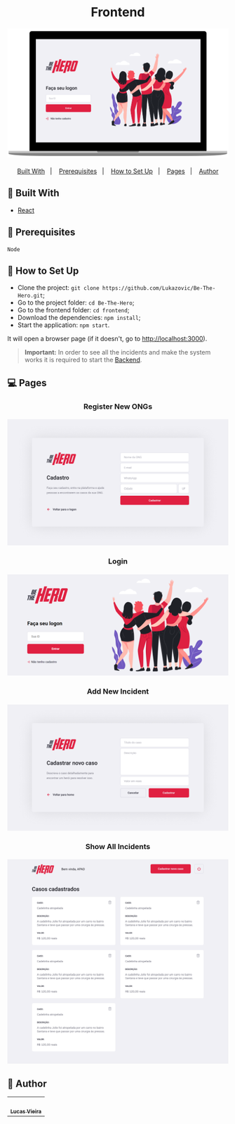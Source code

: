<h1 align="center">Frontend</h1>
<h4 align="center">
  <img src="./public/bethehero-frontend.png" /><br>
</h4>

<p align="center">
  <a href="#wrench-built-with">Built With</a>&nbsp;&nbsp;&nbsp;|&nbsp;&nbsp;&nbsp;
  <a href="#page_facing_up-prerequisites">Prerequisites</a>&nbsp;&nbsp;&nbsp;|&nbsp;&nbsp;&nbsp;
  <a href="#electric_plug-how-to-set-up">How to Set Up</a>&nbsp;&nbsp;&nbsp;|&nbsp;&nbsp;&nbsp;
  <a href="-pages">Pages</a>&nbsp;&nbsp;&nbsp;|&nbsp;&nbsp;&nbsp;
  <a href="#pencil-author">Author</a>
</p>

## :wrench: Built With

- [React](https://reactjs.org)

## :page_facing_up: Prerequisites

```
Node
```

## :electric_plug: How to Set Up

- Clone the project: `git clone https://github.com/Lukazovic/Be-The-Hero.git`;
- Go to the project folder: `cd Be-The-Hero`;
- Go to the frontend folder: `cd frontend`;
- Download the dependencies: `npm install`;
- Start the application: `npm start`.

It will open a browser page (if it doesn't, go to [http://localhost:3000](http://localhost:3000/)).

> **Important:** In order to see all the incidents and make the system works it is required to start the [Backend](https://github.com/Lukazovic/be-the-hero/tree/master/backend#backend).

## 💻 Pages

<h3 align="center">Register New ONGs</h3>
<h4 align="center">
  <img src="../.github/screenshots/frontend/register-new-ongs.png" /><br>
</h4>

<h3 align="center">Login</h3>
<h4 align="center">
  <img src="../.github/screenshots/frontend/login.png" /><br>
</h4>

<h3 align="center">Add New Incident</h3>
<h4 align="center">
  <img src="../.github/screenshots/frontend/register-new-incident.png" /><br>
</h4>

<h3 align="center">Show All Incidents</h3>
<h4 align="center">
  <img src="../.github/screenshots/frontend/all-incidents.png" /><br>
</h4>

## :pencil: Author

<table>
  <tr>
    <td align="center"><a href="https://github.com/Lukazovic"><img src="https://avatars0.githubusercontent.com/u/54550926?s=460&u=cdeeac652ce0597a986fbdcff6e249ad27a1f1da&v=4" width="100px;" alt=""/><br /><sub><b>Lucas Vieira</b></sub></a><br /></td>
  <tr>
</table>
